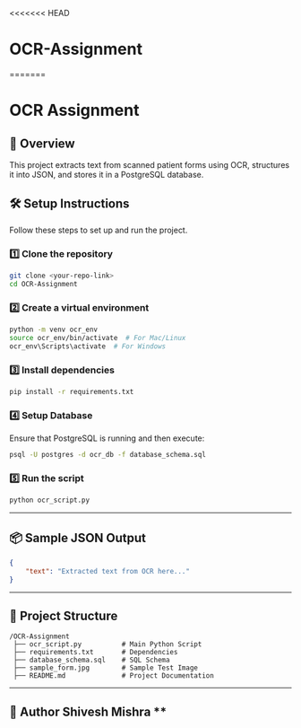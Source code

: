 <<<<<<< HEAD
# OCR-Assignment
=======
# OCR Assignment

## 📌 Overview
This project extracts text from scanned patient forms using OCR, structures it into JSON, and stores it in a PostgreSQL database.

## 🛠️ Setup Instructions
Follow these steps to set up and run the project.

### 1️⃣ **Clone the repository**
```bash
git clone <your-repo-link>
cd OCR-Assignment
```

### 2️⃣ **Create a virtual environment**
```bash
python -m venv ocr_env
source ocr_env/bin/activate  # For Mac/Linux
ocr_env\Scripts\activate  # For Windows
```

### 3️⃣ **Install dependencies**
```bash
pip install -r requirements.txt
```

### 4️⃣ **Setup Database**
Ensure that PostgreSQL is running and then execute:
```bash
psql -U postgres -d ocr_db -f database_schema.sql
```

### 5️⃣ **Run the script**
```bash
python ocr_script.py
```

---

## 📦 Sample JSON Output
```json
{
    "text": "Extracted text from OCR here..."
}
```

---

## 📂 Project Structure
```
/OCR-Assignment
 ├── ocr_script.py          # Main Python Script
 ├── requirements.txt       # Dependencies
 ├── database_schema.sql    # SQL Schema
 ├── sample_form.jpg        # Sample Test Image
 ├── README.md              # Project Documentation
```

---

## 📌 Author Shivesh Mishra **


